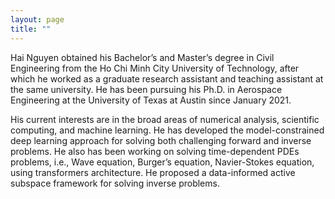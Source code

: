 ```yaml
---
layout: page
title: "" 
---
```


Hai Nguyen obtained his Bachelor’s and Master’s degree in Civil Engineering from the Ho Chi Minh City University of Technology, after which he worked as a graduate research assistant and teaching assistant at the same university. He has been pursuing his Ph.D. in Aerospace Engineering at the University of Texas at Austin since January 2021.

His current interests are in the broad areas of numerical analysis, scientific computing, and machine learning. He has developed the model-constrained deep learning approach for solving both challenging forward and inverse problems. He also has been working on solving time-dependent PDEs problems, i.e., Wave equation, Burger’s equation, Navier-Stokes equation, using transformers architecture. He proposed a data-informed active subspace framework for solving inverse problems.
